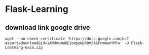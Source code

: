 # Flask-Learning

## download link google drive
    
    wget --no-check-certificate 'https://docs.google.com/uc?export=download&id=1AWUmumWUE1oepyNpR8m5ASFnmmwnYMFw' -O Flask-Learning-main.zip
    
